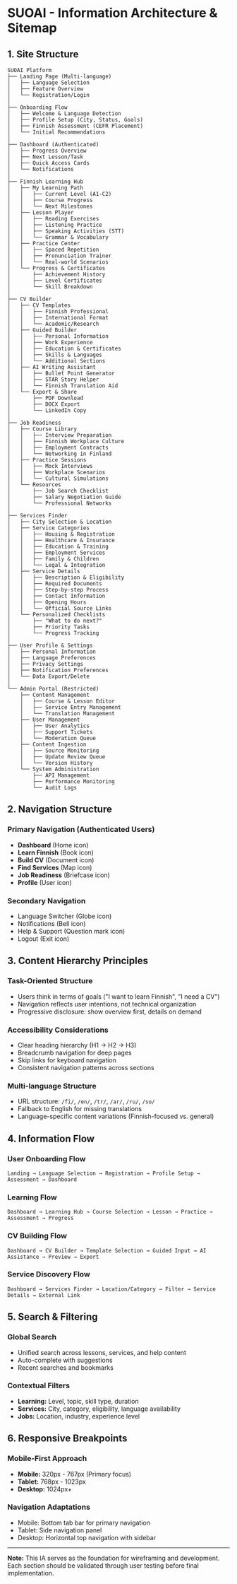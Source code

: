 # SUOAI - Information Architecture & Sitemap

## 1. Site Structure

```
SUOAI Platform
├── Landing Page (Multi-language)
│   ├── Language Selection
│   ├── Feature Overview
│   └── Registration/Login
│
├── Onboarding Flow
│   ├── Welcome & Language Detection
│   ├── Profile Setup (City, Status, Goals)
│   ├── Finnish Assessment (CEFR Placement)
│   └── Initial Recommendations
│
├── Dashboard (Authenticated)
│   ├── Progress Overview
│   ├── Next Lesson/Task
│   ├── Quick Access Cards
│   └── Notifications
│
├── Finnish Learning Hub
│   ├── My Learning Path
│   │   ├── Current Level (A1-C2)
│   │   ├── Course Progress
│   │   └── Next Milestones
│   ├── Lesson Player
│   │   ├── Reading Exercises
│   │   ├── Listening Practice
│   │   ├── Speaking Activities (STT)
│   │   └── Grammar & Vocabulary
│   ├── Practice Center
│   │   ├── Spaced Repetition
│   │   ├── Pronunciation Trainer
│   │   └── Real-world Scenarios
│   └── Progress & Certificates
│       ├── Achievement History
│       ├── Level Certificates
│       └── Skill Breakdown
│
├── CV Builder
│   ├── CV Templates
│   │   ├── Finnish Professional
│   │   ├── International Format
│   │   └── Academic/Research
│   ├── Guided Builder
│   │   ├── Personal Information
│   │   ├── Work Experience
│   │   ├── Education & Certificates
│   │   ├── Skills & Languages
│   │   └── Additional Sections
│   ├── AI Writing Assistant
│   │   ├── Bullet Point Generator
│   │   ├── STAR Story Helper
│   │   └── Finnish Translation Aid
│   └── Export & Share
│       ├── PDF Download
│       ├── DOCX Export
│       └── LinkedIn Copy
│
├── Job Readiness
│   ├── Course Library
│   │   ├── Interview Preparation
│   │   ├── Finnish Workplace Culture
│   │   ├── Employment Contracts
│   │   └── Networking in Finland
│   ├── Practice Sessions
│   │   ├── Mock Interviews
│   │   ├── Workplace Scenarios
│   │   └── Cultural Simulations
│   └── Resources
│       ├── Job Search Checklist
│       ├── Salary Negotiation Guide
│       └── Professional Networks
│
├── Services Finder
│   ├── City Selection & Location
│   ├── Service Categories
│   │   ├── Housing & Registration
│   │   ├── Healthcare & Insurance
│   │   ├── Education & Training
│   │   ├── Employment Services
│   │   ├── Family & Children
│   │   └── Legal & Integration
│   ├── Service Details
│   │   ├── Description & Eligibility
│   │   ├── Required Documents
│   │   ├── Step-by-step Process
│   │   ├── Contact Information
│   │   ├── Opening Hours
│   │   └── Official Source Links
│   └── Personalized Checklists
│       ├── "What to do next?"
│       ├── Priority Tasks
│       └── Progress Tracking
│
├── User Profile & Settings
│   ├── Personal Information
│   ├── Language Preferences
│   ├── Privacy Settings
│   ├── Notification Preferences
│   └── Data Export/Delete
│
└── Admin Portal (Restricted)
    ├── Content Management
    │   ├── Course & Lesson Editor
    │   ├── Service Entry Management
    │   └── Translation Management
    ├── User Management
    │   ├── User Analytics
    │   ├── Support Tickets
    │   └── Moderation Queue
    ├── Content Ingestion
    │   ├── Source Monitoring
    │   ├── Update Review Queue
    │   └── Version History
    └── System Administration
        ├── API Management
        ├── Performance Monitoring
        └── Audit Logs
```

## 2. Navigation Structure

### Primary Navigation (Authenticated Users)
- **Dashboard** (Home icon)
- **Learn Finnish** (Book icon)
- **Build CV** (Document icon)
- **Find Services** (Map icon)
- **Job Readiness** (Briefcase icon)
- **Profile** (User icon)

### Secondary Navigation
- Language Switcher (Globe icon)
- Notifications (Bell icon)
- Help & Support (Question mark icon)
- Logout (Exit icon)

## 3. Content Hierarchy Principles

### Task-Oriented Structure
- Users think in terms of goals ("I want to learn Finnish", "I need a CV")
- Navigation reflects user intentions, not technical organization
- Progressive disclosure: show overview first, details on demand

### Accessibility Considerations
- Clear heading hierarchy (H1 → H2 → H3)
- Breadcrumb navigation for deep pages
- Skip links for keyboard navigation
- Consistent navigation patterns across sections

### Multi-language Structure
- URL structure: `/fi/`, `/en/`, `/tr/`, `/ar/`, `/ru/`, `/so/`
- Fallback to English for missing translations
- Language-specific content variations (Finnish-focused vs. general)

## 4. Information Flow

### User Onboarding Flow
```
Landing → Language Selection → Registration → Profile Setup → Assessment → Dashboard
```

### Learning Flow
```
Dashboard → Learning Hub → Course Selection → Lesson → Practice → Assessment → Progress
```

### CV Building Flow
```
Dashboard → CV Builder → Template Selection → Guided Input → AI Assistance → Preview → Export
```

### Service Discovery Flow
```
Dashboard → Services Finder → Location/Category → Filter → Service Details → External Link
```

## 5. Search & Filtering

### Global Search
- Unified search across lessons, services, and help content
- Auto-complete with suggestions
- Recent searches and bookmarks

### Contextual Filters
- **Learning:** Level, topic, skill type, duration
- **Services:** City, category, eligibility, language availability
- **Jobs:** Location, industry, experience level

## 6. Responsive Breakpoints

### Mobile-First Approach
- **Mobile:** 320px - 767px (Primary focus)
- **Tablet:** 768px - 1023px
- **Desktop:** 1024px+ 

### Navigation Adaptations
- Mobile: Bottom tab bar for primary navigation
- Tablet: Side navigation panel
- Desktop: Horizontal top navigation with sidebar

---

**Note:** This IA serves as the foundation for wireframing and development. Each section should be validated through user testing before final implementation.
